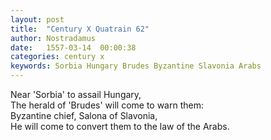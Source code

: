 ```yaml
---
layout: post
title:  "Century X Quatrain 62"
author: Nostradamus
date:   1557-03-14  00:00:38
categories: century x
keywords: Sorbia Hungary Brudes Byzantine Slavonia Arabs
---
```

Near 'Sorbia' to assail Hungary,  
The herald of 'Brudes' will come to warn them:  
Byzantine chief, Salona of Slavonia,  
He will come to convert them to the law of the Arabs.